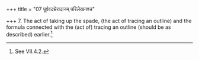 +++
title = "07 पूर्ववदभ्रेरादानम् परिलेखनश्च"

+++
7. The act of taking up the spade, (the act of tracing an outline) and the formula connected with the (act of) tracing an outline (should be as described) earlier.[^1]  

[^1]: See VII.4.2.

